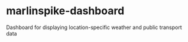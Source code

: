 # marlinspike-dashboard
Dashboard for displaying location-specific weather and public transport data
